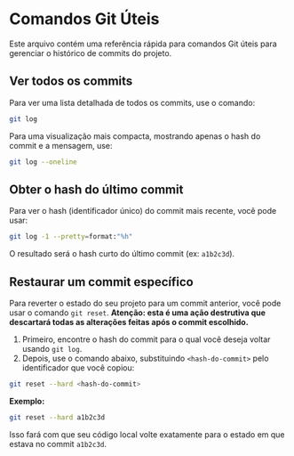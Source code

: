 # Comandos Git Úteis

Este arquivo contém uma referência rápida para comandos Git úteis para gerenciar o histórico de commits do projeto.

## Ver todos os commits

Para ver uma lista detalhada de todos os commits, use o comando:

```bash
git log
```

Para uma visualização mais compacta, mostrando apenas o hash do commit e a mensagem, use:

```bash
git log --oneline
```

## Obter o hash do último commit

Para ver o hash (identificador único) do commit mais recente, você pode usar:

```bash
git log -1 --pretty=format:"%h"
```

O resultado será o hash curto do último commit (ex: `a1b2c3d`).

## Restaurar um commit específico

Para reverter o estado do seu projeto para um commit anterior, você pode usar o comando `git reset`. **Atenção: esta é uma ação destrutiva que descartará todas as alterações feitas após o commit escolhido.**

1.  Primeiro, encontre o hash do commit para o qual você deseja voltar usando `git log`.
2.  Depois, use o comando abaixo, substituindo `<hash-do-commit>` pelo identificador que você copiou:

```bash
git reset --hard <hash-do-commit>
```

**Exemplo:**

```bash
git reset --hard a1b2c3d
```

Isso fará com que seu código local volte exatamente para o estado em que estava no commit `a1b2c3d`.
